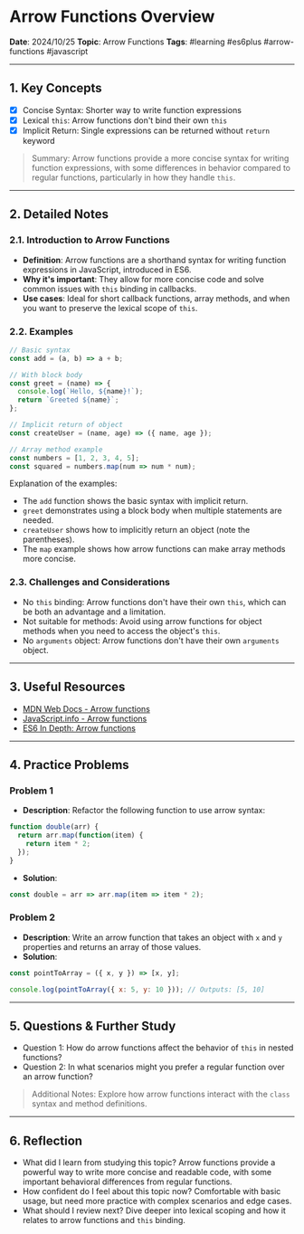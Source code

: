 # Arrow Functions Overview

**Date**: 2024/10/25
**Topic**: Arrow Functions
**Tags**: #learning #es6plus #arrow-functions #javascript

---

## 1. Key Concepts

- [x] Concise Syntax: Shorter way to write function expressions
- [x] Lexical `this`: Arrow functions don't bind their own `this`
- [x] Implicit Return: Single expressions can be returned without `return` keyword

> Summary: Arrow functions provide a more concise syntax for writing function expressions, with some differences in behavior compared to regular functions, particularly in how they handle `this`.

---

## 2. Detailed Notes

### 2.1. Introduction to Arrow Functions

- **Definition**: Arrow functions are a shorthand syntax for writing function expressions in JavaScript, introduced in ES6.
- **Why it's important**: They allow for more concise code and solve common issues with `this` binding in callbacks.
- **Use cases**: Ideal for short callback functions, array methods, and when you want to preserve the lexical scope of `this`.

### 2.2. Examples

```javascript
// Basic syntax
const add = (a, b) => a + b;

// With block body
const greet = (name) => {
  console.log(`Hello, ${name}!`);
  return `Greeted ${name}`;
};

// Implicit return of object
const createUser = (name, age) => ({ name, age });

// Array method example
const numbers = [1, 2, 3, 4, 5];
const squared = numbers.map(num => num * num);
```

Explanation of the examples:

- The `add` function shows the basic syntax with implicit return.
- `greet` demonstrates using a block body when multiple statements are needed.
- `createUser` shows how to implicitly return an object (note the parentheses).
- The `map` example shows how arrow functions can make array methods more concise.

### 2.3. Challenges and Considerations

- No `this` binding: Arrow functions don't have their own `this`, which can be both an advantage and a limitation.
- Not suitable for methods: Avoid using arrow functions for object methods when you need to access the object's `this`.
- No `arguments` object: Arrow functions don't have their own `arguments` object.

---

## 3. Useful Resources

- [MDN Web Docs - Arrow functions](https://developer.mozilla.org/en-US/docs/Web/JavaScript/Reference/Functions/Arrow_functions)
- [JavaScript.info - Arrow functions](https://javascript.info/arrow-functions-basics)
- [ES6 In Depth: Arrow functions](https://hacks.mozilla.org/2015/06/es6-in-depth-arrow-functions/)

---

## 4. Practice Problems

### Problem 1

- **Description**: Refactor the following function to use arrow syntax:

```javascript
function double(arr) {
  return arr.map(function(item) {
    return item * 2;
  });
}
```

- **Solution**:

```javascript
const double = arr => arr.map(item => item * 2);
```

### Problem 2

- **Description**: Write an arrow function that takes an object with `x` and `y` properties and returns an array of those values.
- **Solution**:

```javascript
const pointToArray = ({ x, y }) => [x, y];

console.log(pointToArray({ x: 5, y: 10 })); // Outputs: [5, 10]
```

---

## 5. Questions & Further Study

- Question 1: How do arrow functions affect the behavior of `this` in nested functions?
- Question 2: In what scenarios might you prefer a regular function over an arrow function?

> Additional Notes: Explore how arrow functions interact with the `class` syntax and method definitions.

---

## 6. Reflection

- What did I learn from studying this topic? Arrow functions provide a powerful way to write more concise and readable code, with some important behavioral differences from regular functions.
- How confident do I feel about this topic now? Comfortable with basic usage, but need more practice with complex scenarios and edge cases.
- What should I review next? Dive deeper into lexical scoping and how it relates to arrow functions and `this` binding.
